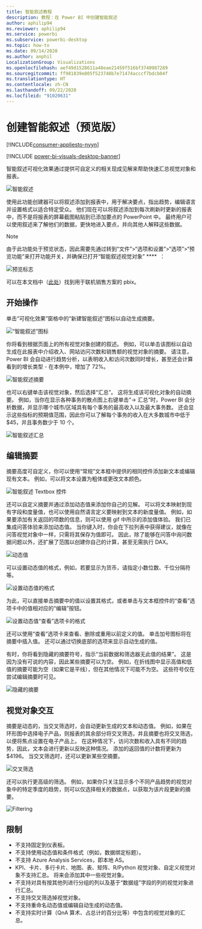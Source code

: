 ```yaml
---
title: 智能叙述教程
description: 教程：在 Power BI 中创建智能叙述
author: aphilip94
ms.reviewer: aphilip94
ms.service: powerbi
ms.subservice: powerbi-desktop
ms.topic: how-to
ms.date: 09/14/2020
ms.author: anphil
LocalizationGroup: Visualizations
ms.openlocfilehash: aef49d1528611a48eae21459f516bf3740987289
ms.sourcegitcommit: ff981839e805f523748b7e71474acccf7bdcb04f
ms.translationtype: HT
ms.contentlocale: zh-CN
ms.lasthandoff: 09/22/2020
ms.locfileid: "91020631"
---
```

# <a name="create-smart-narratives-preview"></a>创建智能叙述（预览版）

[!INCLUDE[consumer-appliesto-nyyn](../includes/consumer-appliesto-nyyn.md)]    

[!INCLUDE [power-bi-visuals-desktop-banner](../includes/power-bi-visuals-desktop-banner.md)]

智能叙述可视化效果通过提供可自定义的相关现成见解来帮助快速汇总视觉对象和报表。

![智能叙述](media/power-bi-visualization-smart-narratives/1.png)

使用此功能创建器可以将叙述添加到报表中，用于解决要点，指出趋势，编辑语言并设置格式以适合特定受众。 他们现在可以将叙述添加到每次刷新时更新的报表中，而不是将报表的屏幕截图粘贴到已添加要点的 PowerPoint 中。 最终用户可以使用叙述来了解他们的数据，更快地进入要点，并向其他人解释这些数据。

>[!NOTE]
> 由于此功能处于预览状态，因此需要先通过转到“文件”>“选项和设置”>“选项”>“预览功能”来打开功能开关，并确保已打开“智能叙述视觉对象” ****  ：

![预览标志](media/power-bi-visualization-smart-narratives/2.png)

可以在本文档中（[此处](https://github.com/microsoft/powerbi-desktop-samples/blob/master/Monthly%20Desktop%20Blog%20Samples/2020/2020SU09%20Blog%20Demo%20-%20September.pbix)）找到用于联机销售方案的 pbix。

## <a name="get-started"></a>开始操作 

单击“可视化效果”窗格中的“新建智能叙述”图标以自动生成摘要。

![“智能叙述”图标](media/power-bi-visualization-smart-narratives/3.png)

 你将看到根据页面上的所有视觉对象创建的叙述。 例如，可以单击该图标以自动生成在此报表中介绍收入、网站访问次数和销售额的视觉对象的摘要。 请注意，Power BI 会自动进行趋势分析，以表明收入和访问次数同时增长，甚至还会计算看到的增长类型 - 在本例中，增加了 72%。
 
 ![智能叙述摘要](media/power-bi-visualization-smart-narratives/4.gif)
 
 也可以右键单击该视觉对象，然后选择“汇总”。 这将生成该可视化对象的自动摘要。 例如，当你在显示各种事务的散点图上右键单击“-> 汇总”时，Power BI 会分析数据，并显示哪个城市/区域具有每个事务的最高收入以及最大事务数。 还会显示这些指标的预期值范围，因此你可以了解每个事务的收入在大多数城市中低于 $45，并且事务数少于 10 个。
 
  
 ![智能叙述汇总](media/power-bi-visualization-smart-narratives/5.gif)
 
 ## <a name="edit-the-summary"></a>编辑摘要
 
 摘要高度可自定义，你可以使用“常规”文本框中提供的相同控件添加新文本或编辑现有文本。 例如，可以将文本设置为粗体或更改文本颜色。
 
  ![智能叙述 Textbox 控件](media/power-bi-visualization-smart-narratives/6.png)
  
  还可以自定义摘要并通过添加动态值来添加你自己的见解。 可以将文本映射到现有字段和度量值，也可以使用自然语言定义要映射到文本的新度量值。 例如，如果要添加有关返回的项数的信息，则可以使用 gif 中所示的添加值体验。 我们已集成问答体验来添加动态值。 当你键入时，你会在下拉列表中获得建议，就像在问答视觉对象中一样，只需将其保存为值即可。  因此，除了能够在问答中询问数据问题以外，还扩展了范围以创建你自己的计算，甚至无需执行 DAX。 
  
   ![动态值](media/power-bi-visualization-smart-narratives/7.gif)
  
  可以设置动态值的格式，例如，若要显示为货币，请指定小数位数、千位分隔符等。 
   
   ![设置动态值的格式](media/power-bi-visualization-smart-narratives/8.gif)
   
   为此，可以直接单击摘要中的值以设置其格式，或者单击与文本框控件的“查看”选项卡中的值相对应的“编辑”按钮。 
   
   ![设置动态值“查看”选项卡的格式](media/power-bi-visualization-smart-narratives/9.png)
   
   还可以使用“查看”选项卡来查看、删除或重用以前定义的值。  单击加号图标将在摘要中插入值。 还可以通过切换底部的选项来显示自动生成的值。

有时，你将看到隐藏的摘要符号，指示“当前数据和筛选器无此值的结果”。 这是因为没有可说的内容，因此某些摘要可以为空。 例如，在折线图中显示高值和低值的摘要可能为空（如果它是平线），但在其他情况下可能不为空。 这些符号仅在尝试编辑摘要时可见。


   ![隐藏的摘要](media/power-bi-visualization-smart-narratives/10.png)
   
   ## <a name="visual-interactions"></a>视觉对象交互
   摘要是动态的，当交叉筛选时，会自动更新生成的文本和动态值。 例如，如果在环形图中选择电子产品，则报表的其余部分将交叉筛选，并且摘要也将交叉筛选，以便将焦点设置在电子产品上。  在这种情况下，访问次数和收入具有不同的趋势，因此，文本会进行更新以反映这种情况。 添加的返回值的计数将更新为 $4196。 当交叉筛选时，还可以更新某些空摘要。
   
   ![交叉筛选](media/power-bi-visualization-smart-narratives/11.gif)
   
   还可以执行更高级的筛选。 例如，如果你只关注显示多个不同产品趋势的视觉对象中的特定季度的趋势，则可以仅选择相关的数据点，以获取为该片段更新的摘要。
   
   ![Filtering ](media/power-bi-visualization-smart-narratives/12.gif)
   
   ## <a name="limitations"></a>限制
   - 不支持固定到仪表板。
   - 不支持使用动态值和条件格式（例如，数据绑定标题）。
   - 不支持 Azure Analysis Services，即本地 AS。
   - KPI、卡片、多行卡片、地图、表、矩阵、R/Python 视觉对象、自定义视觉对象不支持汇总。 将来会添加其中一些视觉对象。
   - 不支持对具有按其他列进行分组的列以及基于“数据组”字段的列的视觉对象进行汇总。 
   - 不支持交叉筛选掉视觉对象。
   - 不支持重命名动态值或编辑自动生成的动态值。
   - 不支持实时计算（QnA 算术、占总计的百分比等）中包含的视觉对象的汇总。
   

